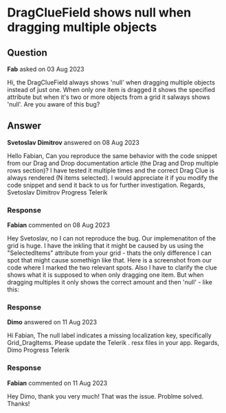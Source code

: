 # DragClueField shows null when dragging multiple objects

## Question

**Fab** asked on 03 Aug 2023

Hi, the DragClueField always shows 'null' when dragging multiple objects instead of just one. When only one item is dragged it shows the specified attribute but when it's two or more objects from a grid it salways shows 'null'. Are you aware of this bug?

## Answer

**Svetoslav Dimitrov** answered on 08 Aug 2023

Hello Fabian, Can you reproduce the same behavior with the code snippet from our Drag and Drop documentation article (the Drag and Drop multiple rows section)? I have tested it multiple times and the correct Drag Clue is always rendered (N items selected). I would appreciate it if you modify the code snippet and send it back to us for further investigation. Regards, Svetoslav Dimitrov Progress Telerik

### Response

**Fabian** commented on 08 Aug 2023

Hey Svetoslav, no I can not reproduce the bug. Our implemenatiton of the grid is huge. I have the inkling that it might be caused by us using the "SelectedItems" attribute from your grid - thats the only difference I can spot that might cause somethign like that. Here is a screenshot from our code where I marked the two relevant spots. Also I have to clarify the clue shows what it is supposed to when only dragging one item. But when dragging multiples it only shows the correct amount and then 'null' - like this:

### Response

**Dimo** answered on 11 Aug 2023

Hi Fabian, The null label indicates a missing localization key, specifically Grid_DragItems. Please update the Telerik . resx files in your app. Regards, Dimo Progress Telerik

### Response

**Fabian** commented on 11 Aug 2023

Hey Dimo, thank you very much! That was the issue. Problme solved. Thanks!
